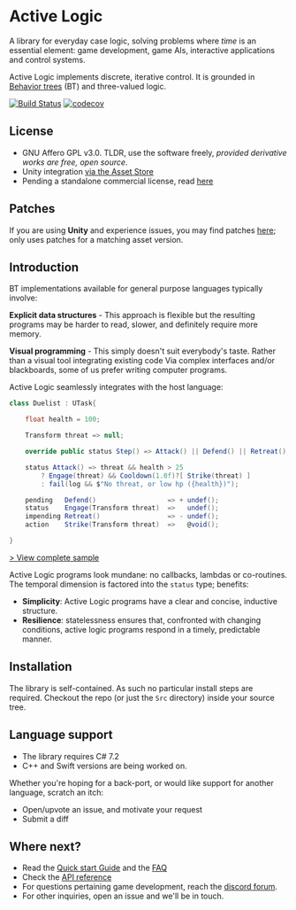 # Active Logic

A library for everyday case logic, solving problems where *time* is an essential element: game development, game AIs, interactive applications and control systems.

Active Logic implements discrete, iterative control. It is grounded in [Behavior trees](https://en.wikipedia.org/wiki/Behavior_tree_(artificial_intelligence,_robotics_and_control)) (BT) and three-valued logic.

[![Build Status](https://travis-ci.com/active-logic/activelogic-cs.svg?branch=master)](https://travis-ci.com/active-logic/activelogic-cs)
[![codecov](https://codecov.io/gh/active-logic/activelogic-cs/branch/master/graph/badge.svg)](https://codecov.io/gh/active-logic/activelogic-cs)

## License

- GNU Affero GPL v3.0. TLDR, use the software freely, *provided derivative works are free, open source*.
- Unity integration [via the Asset Store](https://www.assetstore.unity3d.com/#!/content/151850)
- Pending a standalone commercial license, read [here](Doc/Commercial.md)

## Patches

If you are using **Unity** and experience issues, you may find patches [here](Patches/); only uses patches for a matching asset version.

## Introduction

BT implementations available for general purpose languages typically involve:

**Explicit data structures** - This approach is flexible but the resulting programs may be harder to read, slower, and definitely require more memory.

**Visual programming** - This simply doesn't suit everybody's taste. Rather than a visual tool integrating existing code Via complex interfaces and/or blackboards, some of us prefer writing computer programs.

Active Logic seamlessly integrates with the host language:

```cs
class Duelist : UTask{

    float health = 100;

    Transform threat => null;

    override public status Step() => Attack() || Defend() || Retreat();

    status Attack() => threat && health > 25
        ? Engage(threat) && Cooldown(1.0f)?[ Strike(threat) ]
        : fail(log && $"No threat, or low hp ({health})");

    pending   Defend()                  => + undef();
    status    Engage(Transform threat)  =>   undef();
    impending Retreat()                 => - undef();
    action    Strike(Transform threat)  =>   @void();

}
```
[> View complete sample](https://gist.github.com/eelstork/08b8fff3b776e8a9faa262a60a9a183b)

Active Logic programs look mundane: no callbacks, lambdas or co-routines. The temporal dimension is factored into the `status` type; benefits:

- **Simplicity**: Active Logic programs have a clear and concise, inductive structure.
- **Resilience**: statelessness ensures that, confronted with changing conditions, active logic programs respond in a timely, predictable manner.

## Installation

The library is self-contained. As such no particular install steps are required. Checkout the repo (or just the `Src` directory) inside your source tree.

## Language support

- The library requires C# 7.2
- C++ and Swift versions are being worked on.

Whether you're hoping for a back-port, or would like support for another language, scratch an itch:
- Open/upvote an issue, and motivate your request
- Submit a diff

## Where next?

- Read the [Quick start Guide](Doc/QuickStart.md) and the [FAQ](Doc/FAQ.md)
- Check the [API reference](Doc/Reference/Overview.md)
- For questions pertaining game development, reach the [discord forum](https://discord.gg/Jn9TQRR).
- For other inquiries, open an issue and we'll be in touch.
